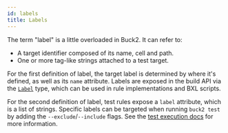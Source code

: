 ```yaml
---
id: labels
title: Labels
---
```


The term "label" is a little overloaded in Buck2. It can refer to:

- A target identifier composed of its name, cell and path.
- One or more tag-like strings attached to a test target.

For the first definition of label, the target label is determined by
where it's defined, as well as its `name` attribute. Labels are exposed
in the build API via the
[`Label`](https://buck2.build/docs/api/build/Label/) type, which can be
used in rule implementations and BXL scripts.

For the second definition of label, test rules expose a `label`
attribute, which is a list of strings. Specific labels can be targeted
when running `buck2 test` by adding the `--exclude`/`--include` flags.
See the [test execution
docs](https://buck2.build/docs/rule_authors/test_execution/) for more
information.
